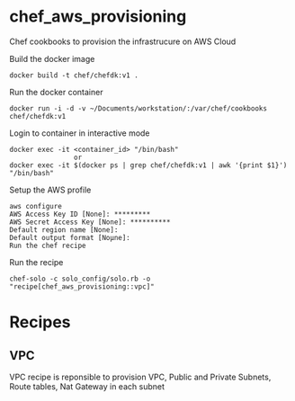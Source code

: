 # chef_aws_provisioning

Chef cookbooks to provision the infrastrucure on AWS Cloud

Build the docker image

    docker build -t chef/chefdk:v1 .

Run the docker container

    docker run -i -d -v ~/Documents/workstation/:/var/chef/cookbooks chef/chefdk:v1

Login to container in interactive mode

    docker exec -it <container_id> "/bin/bash"
                    or
    docker exec -it $(docker ps | grep chef/chefdk:v1 | awk '{print $1}') "/bin/bash"

Setup the AWS profile

    aws configure
    AWS Access Key ID [None]: *********
    AWS Secret Access Key [None]: **********
    Default region name [None]:
    Default output format [Noµne]:
    Run the chef recipe

Run the recipe

    chef-solo -c solo_config/solo.rb -o "recipe[chef_aws_provisioning::vpc]"


# Recipes

## VPC
VPC recipe is reponsible to provision VPC, Public and Private Subnets, Route tables, Nat Gateway in each subnet